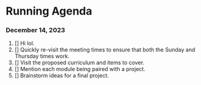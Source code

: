 # Running Agenda

### December 14, 2023

1. [] Hi lol.
2. [] Quickly re-visit the meeting times to ensure that both the Sunday and Thursday times work.
3. [] Visit the proposed curriculum and items to cover.
4. [] Mention each module being paired with a project.
5. [] Brainstorm ideas for a final project.

